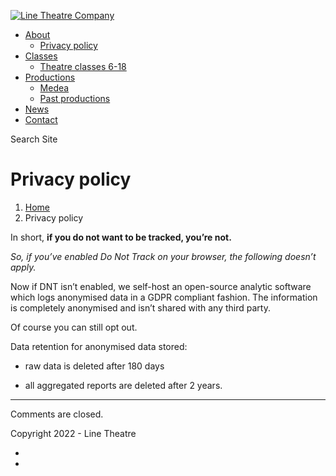 [![Line Theatre Company](//linetheatre.com/wp-content/uploads/2021/11/logo8GRANDSPAVCEFORMAT.png)](https://linetheatre.com/)

* [About](https://linetheatre.com/about/)
    * [Privacy policy](https://linetheatre.com/privacy-policy/)
* [Classes](https://linetheatre.com/classes/)
    * [Theatre classes 6-18](https://linetheatre.com/classes/theatre-classes/)
* [Productions](https://linetheatre.com/upcoming-productions/)
    * [Medea](https://linetheatre.com/upcoming-productions/medea/)
    * [Past productions](https://linetheatre.com/upcoming-productions/past-productions/)
* [News](https://linetheatre.com/news/)
* [Contact](https://linetheatre.com/contact/)

[](#)Search Site

[](#)

Privacy policy
==============

1. [Home](https://linetheatre.com/)
2. Privacy policy

In short, **if you do not want to be tracked, you’re not.**

_So, if you’ve enabled Do Not Track on your browser, the following doesn’t apply._

Now if DNT isn’t enabled, we self-host an open-source analytic software which logs anonymised data in a GDPR compliant fashion. The information is completely anonymised and isn’t shared with any third party.

Of course you can still opt out.

Data retention for anonymised data stored:

* raw data is deleted after 180 days

* all aggregated reports are deleted after 2 years.

* * *

Comments are closed.

Copyright 2022 - Line Theatre

* [](https://www.facebook.com/linetheatre)
* [](https://www.instagram.com/linetheatrelyon/)